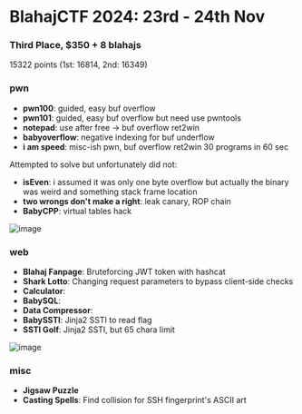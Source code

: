 # BlahajCTF 2024: 23rd - 24th Nov 
### Third Place, $350 + 8 blahajs
15322 points (1st: 16814, 2nd: 16349)

### pwn
- **pwn100**: guided, easy buf overflow
- **pwn101**: guided, easy buf overflow but need use pwntools
- **notepad**: use after free -> buf overflow ret2win
- **babyoverflow**: negative indexing for buf underflow
- **i am speed**: misc-ish pwn, buf overflow ret2win 30 programs in 60 sec

Attempted to solve but unfortunately did not:
- **isEven**: i assumed it was only one byte overflow but actually the binary was weird and something stack frame location
- **two wrongs don't make a right**: leak canary, ROP chain
- **BabyCPP**: virtual tables hack


![image](https://github.com/user-attachments/assets/f6cbe5ff-22c8-4d17-8bfa-db04f3d38f5d)

### web
- **Blahaj Fanpage**: Bruteforcing JWT token with hashcat
- **Shark Lotto**: Changing request parameters to bypass client-side checks
- **Calculator**:
- **BabySQL**:
- **Data Compressor**:
- **BabySSTI**: Jinja2 SSTI to read flag
- **SSTI Golf**: Jinja2 SSTI, but 65 chara limit

![image](https://github.com/user-attachments/assets/43efba2b-ffe6-4d4f-9cd3-3dfa31bd845f)


### misc
- **Jigsaw Puzzle**
- **Casting Spells**: Find collision for SSH fingerprint's ASCII art
